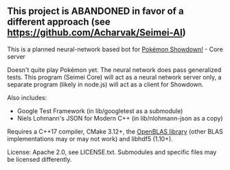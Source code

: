 This project is ABANDONED in favor of a different approach (see https://github.com/Acharvak/Seimei-AI)
------------------------------------------------------------------------------------------------------

This is a planned neural-network based bot for [Pokémon Showdown!](https://pokemonshowdown.com/) - Core server

Doesn't quite play Pokémon yet. The neural network does pass generalized tests. This program (Seimei Core) will act as a neural network server only, a separate program (likely in node.js) will act as a client for Showdown.

Also includes:

* Google Test Framework (in lib/googletest as a submodule)
* Niels Lohmann's JSON for Modern C++ (in lib/nlohmann-json as a copy)

Requires a C++17 compiler, CMake 3.12+, the [OpenBLAS library](https://www.openblas.net/) (other BLAS implementations may or may not work) and libhdf5 (1.10+).

License: Apache 2.0, see LICENSE.txt. Submodules and specific files may be licensed differently.
